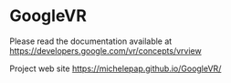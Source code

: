 # GoogleVR
Please read the documentation available at <https://developers.google.com/vr/concepts/vrview>

Project web site <https://michelepap.github.io/GoogleVR/>
